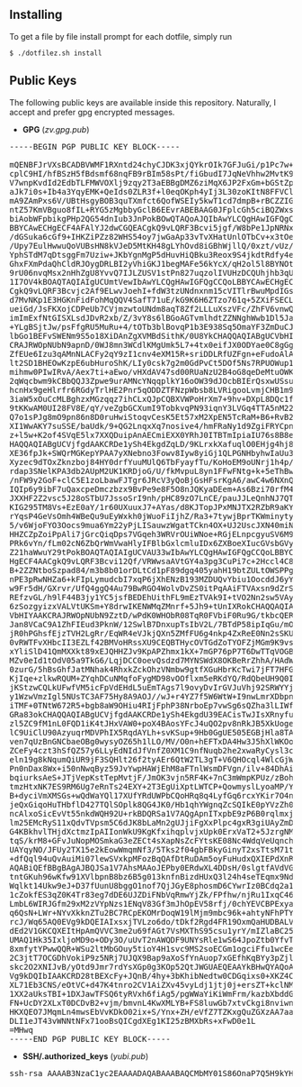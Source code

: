 ## Installing
To get a file by file install prompt for each dotfile, simply run

    $ ./dotfilez.sh install


## Public Keys

The following public keys are available inside this repository. Naturally, I
accept and prefer gpg encrypted messages.

- **GPG** (*zv.gpg.pub*)

<pre>
-----BEGIN PGP PUBLIC KEY BLOCK-----

mQENBFJrVXsBCADBVWMF1RXntd24chyCJDK3xjQYkrOIk7GFJuGi/p1Pc7w+LI/5
cplC9HI/hfBSzH5fBdsmf68nqFB9rBIm58sPt/fiGbudI7JqNeVhhw2MvtK9OVn8
V7wnpKvdId2EdbTLFMWVOXlj9zqy2T3aEBBgDMZ6ziMqX6JP2FxGm+bGStZp/ZQ1
aJk7i0s+Ib4a3YqyEMK+QeIds0ZLR3f+l0eqOKph4yIj3L30zoKItN8FFVCl+jxl
mA9ZAmPxs6V/UBtHsgyBOB3quTXmfct6QofWSEIy5kwT1cd7dmpB+rBCZZIG8Gos
ntZ57KmVBguo8fIL+RYG5zMgbbyGclB6EEvrABEBAAG0JFplcGh5ciBQZWxsZXJp
biAobWFpbikgPHp2QG54dnIub3JnPokBOwQTAQoAJQIbAwYLCQgHAwIGFQgCCQoL
BBYCAwECHgECF4AFAlYJ2dwCGQEACgkQ9vLQRF3Bcvi5jgf/W8bPe1JpNRNxB0iO
/dGSuka6cGf9+IHKZiPZz82WHS54oy7jwGaAp33vTvXHatUnlOTbCv+x3tOe8jgM
/Upy7EulHwwuQoVUBsHN8kVJeD5MtKH48gLYhOvd8iGBhWjllQ/0xzt/vUz/53WI
YphSTdM7qDtsggFm7Uziw+JKbYgnMgP5dHuvHiQBku3Reox9S4jkdtRdfy4easzV
GhxFXmPdaQhCldRJOygDRLBI2yVhiGKJ1begMAFe56kYcX/qH2ol5l8BYNOt8nCZ
9rU06nvqMsx2nHhZgU8YvvQ7IJLZUSV1stPn827uqzolIVUHzDCQUhjhb3qUbB8o
1I7OV4kBOAQTAQIAIgUCUmtVewIbAwYLCQgHAwIGFQgCCQoLBBYCAwECHgECF4AA
CgkQ9vLQRF3Bcvjc2Af9ELwvJoehI+fdW3tzUNdnxnm15cVITlrBwuMpdIGsCMMl
d7MvNKp1E3HGKnFidFohMqQQV4SafT71uE/kG9K6H6ZTzo761q+5ZXiFSECLQBci
ueiGd/JsFKXojCDPeUb7CVjmzwtoUNdm8aqT8Zf2LLLuXszVFc/ZhFV6vnwQZGQ8
imImExfNtGISXLsdJDvR2xb/Z/3vY8s6lBGoAGTvmlhdtZZNNghWwb1Dl5Ja30fz
+YLgBSjtJw/psFfgRU5MuRu+4/tOTb3blBovqP1b3E938Sq5OmaYF3ZmDuCJqVer
lbGo1BEFvSWENm9S5o18XiDAnZgXVMBdSithK/0U8YkCHAQQAQIABgUCVbHIZAAK
CRAJRWOpNUbN9apnD/0WJ8mn3WCdlKMgUmk5L7+4tx0eifJX0ODYae0C8gGgR1ZD
ZfEUe6Izu3qAMnNLACFy2qY9zI1cnv4eXM15R+sriDDLRfUZFgn+eFudoAlAwHMc
lt2SD1BHEOwKzpE6ubHuroShK/LIy0csk7g2m0GdPvCt5DOf5Ns7RPUOWup1p0kh
mihmw0PIwIRvA/Aex7ti+aEwo/vHXdAV47sd00RUaNzU2B4oG8qeDeMtuOWKQ3bF
2qWqcbwm9kCBbQQJ3Zpwe9urAMNcYNqqplkY16oOW39dJOcbBIErQsxwUSsu3xl5
hcnHx9geHlrfr6RGdyTrlHE2Pnr5qODDZTFNzpWbsb8LVRigooLvmjCHB1m9MXor
3iaW5xOuCcMLBghzxMGzqqz7ihCLxQJpCQBXVWPoHrXm7+9hv+DXpL8DQc1fTpfY
9tKKwAM0UI28FV8E/qY/veZgbGCXumI9TobkvqPN93iqnY3LVGq4TTA5nM22fx++
Q7o1sPJg8mO9pn86n8D0ruHwiStoqvCesK5Et57xM2XpEN5TcRaM+B6+RvB22zvm
XI1WwAKY7suSSE/baUdk/9+QG2LnqxXq7nosive4/hmFRaNy1d9ZgiFRYCpndeTI
z+l5w+K2of4SVqE5lx7XXQDuipAnAECmiEXX0YRhJ0ITBTmIpiaIU76s8B8e2YkC
HAQQAQIABgUCVjfgdAAKCRDe1ySh4EkgdZqLD/9KLrxkXafuqlO0EHjg4hj8sr+c
XE36fpJk+SWQrMGKepYPAA7yXNebno3Fowv8Iyw8yiGj1QLPGNHbyhwIaUu3m7Sr
Xyzec9dTOxZknzboj84HY0drfYuuMUlQ6TbFyayfTu/KoHoEM9oUNrj1h4p/MODR
rdap3SNelKPA3db2AUpM2UK1KRDjoG/U/fkMvpuL8yn1FFwFNtg+k+5eThBwZpiF
/nFW9y2GoF+clC5E1zoLbawFJTgr6JRcV3yQoBjGsHFsrKgA6/awC4w6NXnQGyrk
IQIp6y9ibF7uQaxcpeDmczbzx9BvPe9e8F5O8nJQKyaDEem+As6Bzi70rfM4WOMv
JXXHF2Z2vsc5J28oSTbU7JssoSrI9nh/pHC89zO7LnCE/pauJJLeQnhNJ7QTI42T
KIG295TM8Vs+EzE0aY/1r60UXuuxJ7+AYas/d8KJTopJPxMNJTX2RZbR9aKY+iWi
rYqsP4GeVsOmh4WBeQu9uEyWxkh0jWuoFiIjhZ/Ra3+7tywjBprTKWminytyLSMs
5/v6WjoFYO3Oocs9mua6Ym22yPjLISauwzWgatTCkn4OX+UJ2UscJXN40miNsmVT
HHZCZpZoiPpAli7jGrcQiqDps7VGqeh3WRVrOUiWNoe+RGjELnpcgyuSV6M9T9t6
PRk6vYn/fLm02cN6ZbQrWmVwaHlyIFBlbGxlcmluIDx6ZXBoeXIucGVsbGVyaW5A
Z21haWwuY29tPokBOAQTAQIAIgUCVAU33wIbAwYLCQgHAwIGFQgCCQoLBBYCAwEC
HgECF4AACgkQ9vLQRF3Bcvi12Qf/VRWwsaAVtGY4a3pg3CuPi7c+2Hccl4C8/y+B
B+2ZZNtboSzpad84/m3b8b01orDLtCd1pF89dgq405yahH19btZULtOWSPPgnf8e
nPE3pRwNHZa6+kFIpLymudcbI7xqP6jXhENzB193MZDUQvYbiu1OocddJ6yY6CBN
w9Fr5dH/GXrvr/UfQ4ggQ4Au79BwRGO4WolvDvZS0itPqAAiFTVAxsn9dZrSUUkv
REfzvGL/h9lF44B3jy1YC5jsfBEDEhUithFL9mEzTVAk9I+tVO2Nn2sw5VAyQg/j
6zSozgyizxVALVtUKSm+Y8drwIKENWMqZMnrf+5Jh9+tUnIXRokCHAQQAQIABgUC
VbHIYAAKCRAJRWOpNUbN9ZztD/wPdK0WHObR08TqR0FVbiF0Ru9G/tkbcQERvwro
Jan8VCaC9A1ZhFIEud3PknW/12SwlB7DnxupTsIbV2L/7BTdP58ipIqGu/mOhvqK
jR0hPGhsfEjzTVH2LgRr/EqWR4eVJkjQXn5ZMfFU6g4nkp4ZxReE0Nn2sSKUqi3d
0vRWTFvXHbcII3EZLf42BMVoHRssXU9CEQBTHycOVTGdZoTYOFZjMGm9K9vsoEGg
xYliSlD41QmMXXkt89xEJQHHZJv9KpAPZhmx1kX+7mGP76pP7T6DwTTqVOGByF3i
MZv0eId1tOdV05a9TkG6/LqjDCC0oevQsdzd7MYNSWdX8OKBeRrZhhA/HAdWhBBZ
0zurG/5hBsGhfJatMNhak4RhxkZckOhzVNmbw9gtfXGuHbrKcTwi7jFT7HFGlnpB
KjIqe+zlkwRQUM+ZYqhDCuNMqfoFygMD98vOOflxm5eRKdYQ/RdQbeUH9Q0IUsYh
jKStzwCQLkUFwfVM5icFpVdEHdL5uEmTAgs7l9ovyDvIrGVJuVhj92SRWYYj1gjZ
y1WzwVmzIgl5NUsTC3AF75Hy8A9AOJ//wJ+r4YZ7f5W6WtW+I9nwLmrXDbpnpCAe
iTMF+0TNtW672R5+bgb8aW9OHiu4RIjFphP38NrboEp7vwSg6sQZha3lLIWftsXL
GRa83okCHAQQAQIABgUCVjfgdAAKCRDe1ySh4EkgdU39EACisTwJIsXRnyfu4NmK
zl5ZC9fM1nL0FQD1iK4tJHxVAW0+poX4BAosYFcJ4uQO2pv8nRkJB5XkUogexoXz
lC9UiClU90AzyuqrMDVPhIX5RqdAYLh+svKSup+9Hb0GgUE505EGBjHla8TAvB2p
ven7qUzBnGNCbaeOBg0wysyOZ65h1lLO/MV/O0n+hEFTxDA4Hw3J5hXlWKOoRkuZ
ZCeFy4czt3hSfQZ57y6LLyEdNIdJfVnfZ0XM1C9nfNuqb2he2xwaRyCysl3cdM3a
eln19g8kNqumQiUR9jF3SQHlt26f2tyAEr6QtW2TL3gT+V6QHOcql4WlcGjWDGUC
Pn0nDax8Wx+i50nNwqByz59JvYwpHAWjEhM8aFTnlWsmDFVgn/ilv+84DhAiSHTY
bqiurksAeS+JTjVepKstTepMvtjF/JmOK3vjn5RF4K+7nC3mWmpKPUz/zBoheOfZ
tmzHtxNK7ES9RM6Ug7eRnTs24EXY+2T3EgUiXptLWTCP+QowmyslLyoaMP/YZMik
B+dyciVmXMSGs+wQdWaYQl17XUfYRdUWPbCQoHRq8q4LyfGq6rcxYKir7O4nBxJF
jeQxGiqoHuTHbflD427TQlSOplk8QG4JK0/Hb1qhYWgnqZcSQIkE0pYVzZh0TkAJ
ncAlxoSicEvVt55nkdWQH92U+rkBDQRSa1V7AQgApnITxpbE9zP6B0rqlmxj2uiC
lm25EMcRyS11xQdvTVpsm5C6dJK8bLaMn2gUJjiFgXxPlpc4gxR3giUAyZmDxD5b
G4KBkhvlTHjdXctmzIpAIIonWkU9KgKfxihqplvjxUpk0ErxVaT2+5JzrgNM34lh
tqS/krM8+GFvJuNopMOSmkaG3eZECt4sXapNsZcFYtsKE08Nc4WdqVeUqnchYVqF
UAYqyNO/JFUy2TX15e2kEowWmqmNf3/5Tks2f04gbFBkyGinyT2xsTtsM71tRd+L
+dfQql94uQvAuiMi07lewSVxkpMFozBqQAfDtRuDAm5oyFuHudxQXIEPdXnRVQAR
AQABiQEfBBgBAgAJBQJSa1V7AhsMAAoJEPby0ERdwXL4DDsH/0slgtfAVdVGyYoA
tntGKuh96wKfw91XVlbpnB8bz6B5g013knfnBizdHUxQ3l24h4seTEqmx9Ndovfw
Wqlkt14Ukw9eJ+D37fUunU8bggO1nof7QjJGyE8phosmD6CYwrIz0BCdq2a1KCWT
1cZokfES3qZ0K4Tr83eg7dDE6UJZDiFNbVqRmwYjZk/FPfhw/njRu1IxqC46U37Z
LmbL6WIRJGfm29xM2zVYpNzs1ENqV83Gf3mJhOpEV58rfj/0chYEVCBPExyarOSA
q6QsN+LWr+NYvXkknZTu2BC7RCpEKOMrDoqW19lMjm9mbc96k+ahtyNFhPTY54fA
rcJ/Wq65AQ0EVg9kDQEIAIxsxjTVLzo6do/tDkf2Rgd4FR19OxmQaHUDBALVUkjB
dEd2V1GKCQXEItHpAmQVVC3me2u69fAGt7VsMXThS95csu1yrY/mIZlaBC25UCxn
UMAQ1Hk35IxljoMD9o+ODy3O/uUvT2nAWQDF9UNYsRle1wS64JpoZtb0YfvTswGe
8xmfytYPwwQQR+WSu2ltMbGOuy5tioY4H1svc9MS2soECGm1ogciFfu1wcEehZUI
2C3jtT7OCGDhVokiP9z5NRj7UJQX9Bap9aXoSfYnAuop7xGEfhKqBYy3pZjlcNe6
skc2O2XNIJvB/yOtd9Jmr7rdYsXGp0g3KOp52QtJWGUAEQEAAYkBHwQYAQoACQUC
Vg9kDQIbIAAKCRD28tBEXcFy+JQnB/4hy+3bKhibNedtw0CDGqixs0+XKZ4C9tzq
XL71Eb3CNS/eOtVC+d47K4tnro2CV1AiZXv45vyLdj1jtj0j+ersZT+kclNM2PoM
1XX2aUksTBI+1DXJawTFSQ6tyRVxh6fiAg5/pgWWaYiKiWmFrm/kazbXbddGNrN2
FN+UcDY2XLxT0DCDvB2+vjm/bmvnL4KwXMLYB+FS8luwGb7xtvCkgi8nviwnoz2y
HKXQEO7JMqmLn4mwsEbVvKDkO02ix+S/Ynx+ZH/eVfZ7TZKxgQuZGXzAA7aanPkw
DLI1eJT43vWNNtNFx71ooBsQICgdXEg1KI25zBMXbRs+xFwD0e1L
=MHwq
-----END PGP PUBLIC KEY BLOCK-----
</pre>

- **SSH/.authorized_keys** (*yubi.pub*)
<pre>
ssh-rsa AAAAB3NzaC1yc2EAAAADAQABAAABAQCMbMY01S86OnaP7Q5H9kYHeBUdfTsZkGh1AwQC1VJIwXRHdldRigkFxCLR6QJkFVQt5ntruvXwBre1bDF04UveXLLtcq2P5iGZWgQtuVAsZ1DAENR5N+SMZY6DA/aPjg8tzv7lL09pwFkAxfVDWLEZXtcEuuCaaGbW9GH707MBnvMZn8rWD8MEEEflkrtpbTGxjrsubYqGOB9bL3PTEtrKBAhptaIHIhX7tcHBHoWVCNgt47U+zghg4VaJIj/c+TUY+1CUF/QWqfWl6En2JwLqKe8RhH4SqgWMt6WY5XDXurJHNjtlzSCbwf8jrXfSZq+63WLFxqdINyjqedkLSVhl zv@sigstkflt
</pre>

